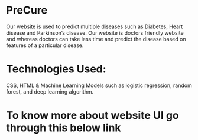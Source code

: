 <h1>PreCure</h1>
Our website is used to predict multiple diseases such as Diabetes, Heart disease and Parkinson’s disease. Our website is doctors friendly website and whereas doctors can take less time and predict the disease based on features of a particular disease.<br>
<h1>Technologies Used:</h1> CSS, HTML & Machine Learning Models such as logistic regression, random forest, and deep learning algorithm.<br>

<h1>To know more about website UI go through this below link</h1>
<p></p>


